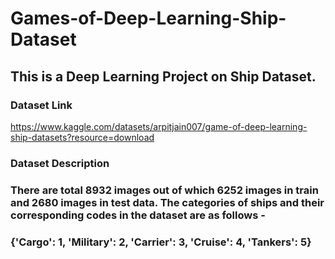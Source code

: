 # Games-of-Deep-Learning-Ship-Dataset

## This is a Deep Learning Project on Ship Dataset.

### Dataset Link
https://www.kaggle.com/datasets/arpitjain007/game-of-deep-learning-ship-datasets?resource=download

### Dataset Description
### There are total 8932 images out of which 6252 images in train and 2680 images in test data. The categories of ships and their corresponding codes in the dataset are as follows -
### {'Cargo': 1, 'Military': 2, 'Carrier': 3, 'Cruise': 4, 'Tankers': 5}


